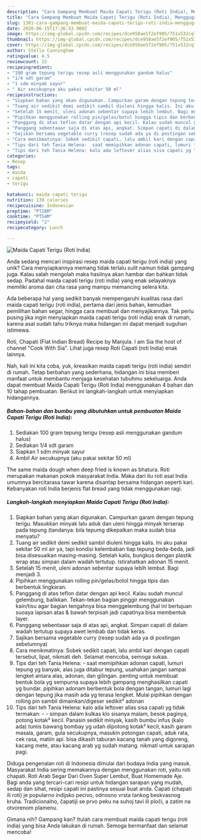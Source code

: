 ```yaml
---
description: "Cara Gampang Membuat Maida Capati Terigu (Roti India), Menggugah Selera"
title: "Cara Gampang Membuat Maida Capati Terigu (Roti India), Menggugah Selera"
slug: 1301-cara-gampang-membuat-maida-capati-terigu-roti-india-menggugah-selera
date: 2020-06-15T17:36:53.900Z
image: https://img-global.cpcdn.com/recipes/dce958ae5f2ef905/751x532cq70/maida-capati-terigu-roti-india-foto-resep-utama.jpg
thumbnail: https://img-global.cpcdn.com/recipes/dce958ae5f2ef905/751x532cq70/maida-capati-terigu-roti-india-foto-resep-utama.jpg
cover: https://img-global.cpcdn.com/recipes/dce958ae5f2ef905/751x532cq70/maida-capati-terigu-roti-india-foto-resep-utama.jpg
author: Stella Cunningham
ratingvalue: 4.5
reviewcount: 15
recipeingredient:
- "100 gram tepung terigu resep asli menggunakan gandum halus"
- "1/4 sdt garam"
- "1 sdm minyak sayur"
- " Air secukupnya aku pakai sekitar 50 ml"
recipeinstructions:
- "Siapkan bahan yang akan digunakan. Campurkan garam dengan tepung terigu. Masukkan minyak lalu aduk dan uleni hingga minyak terserap pada tepung (tandanya: bila tepumg dikepalkan maka sudah bisa menyatu?"
- "Tuang air sedikit demi sedikit sambil diuleni hingga kalis. Ini aku pakai sekitar 50 ml air ya, tapi kondisi kelembaban tiap tepung beda-beda, jadi bisa disesuaikan masing-masing. Setelah kalis, bungkus dengan plastik wrap atau simpan dalam wadah tertutup. Istirahatkan adonan 15 menit."
- "Setelah 15 menit, uleni adonan sebentar supaya lebih lembut. Bagi menjadi 3."
- "Pipihkan menggunakan rolling pin/gelas/botol hingga tipis dan berbentuk lingkaran."
- "Panggang di atas teflon datar dengan api kecil. Kalau sudah muncul gelembung, balikkan. Tekan-tekan bagian pinggir menggunakan kain/tisu agar bagian tengahnya bisa menggelembung (hal ini bertujuan suoaya lapisan atas &amp; bawah terpisah jadi capatinya bisa membentuk layer."
- "Panggang sebentaaar saja di atas api, angkat. Simpan capati di dalam wadah tertutup supaya awet lembab dan tidak keras."
- "Sajikan bersama vegetable curry (resep sudah ada ya di postingan sebelumnya)"
- "Cara menikmatinya: Sobek sedikit capati, lalu ambil kari dengan capati tersebut, lipat, nikmati deh. Selamat mencoba, semoga sukaa."
- "Tips dari teh Tania Helena:  saat memipihkan adonan capati, lumuri tepung yg banyak, alas juga ditabur tepung, usahakan jangan sampai lengket antara alas, adonan, dan gilingan. penting untuk membuat bentuk bola yg sempurna supaya lebih gampang menghasilkan capati yg bundar. pipihkan adonam berbentuk bola dengan tangan, lumuri lagi dengan tepung jika masih ada yg terasa lengket. Mulai pipihkan dengan rolling pin sambil dimainkan/digeser sedikit² adonan"
- "Tips dari teh Tania Helena: kalo ada leftover alias sisa capati yg tidak termakan:   simpan dalam kulkas klo sisanya malam, besok paginya, potong kotak² kecil. Panasin sedikit minyak, kasih bumbu infus (kalo ada) tumis bawang bombay yg udah dipotong kotak² kecil, kasih garam masala, garam, gula secukupnya, masukin potongan capati, aduk rata, cek rasa, matiin api. bisa dikasih taburan kacang tanah yang digoreng, kacang mete, atau kacang arab yg sudah matang. nikmati untuk sarapan pagi."
categories:
- Resep
tags:
- maida
- capati
- terigu

katakunci: maida capati terigu 
nutrition: 139 calories
recipecuisine: Indonesian
preptime: "PT28M"
cooktime: "PT54M"
recipeyield: "2"
recipecategory: Lunch

---
```



![Maida Capati Terigu (Roti India)](https://img-global.cpcdn.com/recipes/dce958ae5f2ef905/751x532cq70/maida-capati-terigu-roti-india-foto-resep-utama.jpg)

Anda sedang mencari inspirasi resep maida capati terigu (roti india) yang unik? Cara menyiapkannya memang tidak terlalu sulit namun tidak gampang juga. Kalau salah mengolah maka hasilnya akan hambar dan bahkan tidak sedap. Padahal maida capati terigu (roti india) yang enak selayaknya memiliki aroma dan cita rasa yang mampu memancing selera kita.

Ada beberapa hal yang sedikit banyak mempengaruhi kualitas rasa dari maida capati terigu (roti india), pertama dari jenis bahan, kemudian pemilihan bahan segar, hingga cara membuat dan menyajikannya. Tak perlu pusing jika ingin menyiapkan maida capati terigu (roti india) enak di rumah, karena asal sudah tahu triknya maka hidangan ini dapat menjadi suguhan istimewa.

Roti, Chapati (Flat Indian Bread) Recipe by Manjula. I am Sia the host of channel &#34;Cook With Sia&#34;. Lihat juga resep Roti Capati (roti India) enak lainnya.


Nah, kali ini kita coba, yuk, kreasikan maida capati terigu (roti india) sendiri di rumah. Tetap berbahan yang sederhana, hidangan ini bisa memberi manfaat untuk membantu menjaga kesehatan tubuhmu sekeluarga. Anda dapat membuat Maida Capati Terigu (Roti India) menggunakan 4 bahan dan 10 tahap pembuatan. Berikut ini langkah-langkah untuk menyiapkan hidangannya.

<!--inarticleads1-->

##### Bahan-bahan dan bumbu yang dibutuhkan untuk pembuatan Maida Capati Terigu (Roti India):

1. Sediakan 100 gram tepung terigu (resep asli menggunakan gandum halus)
1. Sediakan 1/4 sdt garam
1. Siapkan 1 sdm minyak sayur
1. Ambil  Air secukupnya (aku pakai sekitar 50 ml)


The same maida dough when deep fried is known as bhatura. Roti merupakan makanan pokok masyarakat India. Maka dari itu roti asal India umumnya bercitarasa tawar karena disantap bersama hidangan seperti kari. Kebanyakan roti India berjenis flat bread yang tidak menggunakan ragi. 

<!--inarticleads2-->

##### Langkah-langkah menyiapkan Maida Capati Terigu (Roti India):

1. Siapkan bahan yang akan digunakan. Campurkan garam dengan tepung terigu. Masukkan minyak lalu aduk dan uleni hingga minyak terserap pada tepung (tandanya: bila tepumg dikepalkan maka sudah bisa menyatu?
1. Tuang air sedikit demi sedikit sambil diuleni hingga kalis. Ini aku pakai sekitar 50 ml air ya, tapi kondisi kelembaban tiap tepung beda-beda, jadi bisa disesuaikan masing-masing. Setelah kalis, bungkus dengan plastik wrap atau simpan dalam wadah tertutup. Istirahatkan adonan 15 menit.
1. Setelah 15 menit, uleni adonan sebentar supaya lebih lembut. Bagi menjadi 3.
1. Pipihkan menggunakan rolling pin/gelas/botol hingga tipis dan berbentuk lingkaran.
1. Panggang di atas teflon datar dengan api kecil. Kalau sudah muncul gelembung, balikkan. Tekan-tekan bagian pinggir menggunakan kain/tisu agar bagian tengahnya bisa menggelembung (hal ini bertujuan suoaya lapisan atas &amp; bawah terpisah jadi capatinya bisa membentuk layer.
1. Panggang sebentaaar saja di atas api, angkat. Simpan capati di dalam wadah tertutup supaya awet lembab dan tidak keras.
1. Sajikan bersama vegetable curry (resep sudah ada ya di postingan sebelumnya)
1. Cara menikmatinya: Sobek sedikit capati, lalu ambil kari dengan capati tersebut, lipat, nikmati deh. Selamat mencoba, semoga sukaa.
1. Tips dari teh Tania Helena:  - saat memipihkan adonan capati, lumuri tepung yg banyak, alas juga ditabur tepung, usahakan jangan sampai lengket antara alas, adonan, dan gilingan. penting untuk membuat bentuk bola yg sempurna supaya lebih gampang menghasilkan capati yg bundar. pipihkan adonam berbentuk bola dengan tangan, lumuri lagi dengan tepung jika masih ada yg terasa lengket. Mulai pipihkan dengan rolling pin sambil dimainkan/digeser sedikit² adonan
1. Tips dari teh Tania Helena: kalo ada leftover alias sisa capati yg tidak termakan:  -  - simpan dalam kulkas klo sisanya malam, besok paginya, potong kotak² kecil. Panasin sedikit minyak, kasih bumbu infus (kalo ada) tumis bawang bombay yg udah dipotong kotak² kecil, kasih garam masala, garam, gula secukupnya, masukin potongan capati, aduk rata, cek rasa, matiin api. bisa dikasih taburan kacang tanah yang digoreng, kacang mete, atau kacang arab yg sudah matang. nikmati untuk sarapan pagi.


Diduga pengenalan roti di Indonesia dimulai dari budaya India yang masuk. Masyarakat India sering memakannya dengan menggunakan roti, yaitu roti chapati. Roti Arab Segar Dari Oven Super Lembut, Buat Homemade Aje. Bagi anda yang tercari-cari resipi untuk hidangan sarapan yang mudah, sedap dan sihat, resipi capati ini pastinya sesuai buat anda. Čapati (chapati ili roti) je popularno indijsko pecivo, odnosno vrsta tankog beskvasnog kruha. Tradicionalno, čapatiji se prvo peku na suhoj tavi ili ploči, a zatim na otvorenom plamenu. 

Gimana nih? Gampang kan? Itulah cara membuat maida capati terigu (roti india) yang bisa Anda lakukan di rumah. Semoga bermanfaat dan selamat mencoba!
